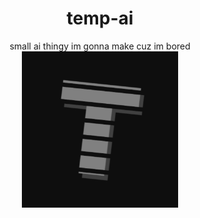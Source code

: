 <center>
<h1>temp-ai</h1>
<span>small ai thingy im gonna make cuz im bored</span>
<br>
<img src="https://github.com/ITemply/temp-ai/blob/main/static/images/telux.png" height="250px" width="250px">
</center>
